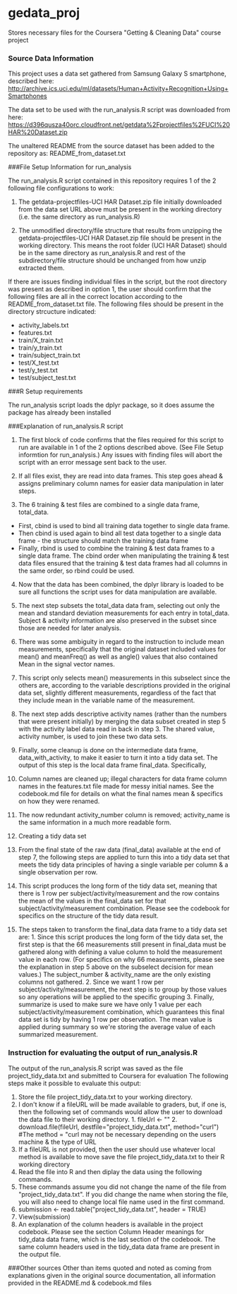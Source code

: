 # gedata_proj
Stores necessary files for the Coursera "Getting &amp; Cleaning Data" course project

### Source Data Information

This project uses a data set gathered from Samsung Galaxy S smartphone, described here:
http://archive.ics.uci.edu/ml/datasets/Human+Activity+Recognition+Using+Smartphones 

The data set to be used with the run_analysis.R script was downloaded from here:
https://d396qusza40orc.cloudfront.net/getdata%2Fprojectfiles%2FUCI%20HAR%20Dataset.zip 

The unaltered README from the source dataset has been added to the repository as:
README_from_dataset.txt

###File Setup Information for run_analysis

The run_analysis.R script contained in this repository requires 1 of the 2 following file configurations to work:

1. The getdata-projectfiles-UCI HAR Dataset.zip file initially downloaded from the data set URL above must be present in the working directory 
(i.e. the same directory as run_analysis.R)

2. The unmodified directory/file structure that results from unzipping the getdata-projectfiles-UCI HAR Dataset.zip file should be 
present in the working directory.  This means the root folder (UCI HAR Dataset) should be in the same directory as run_analysis.R
and rest of the subdirectory/file structure should be unchanged from how unzip extracted them.

If there are issues finding individual files in the script, but the root directory was present as described in option 1, the user should confirm that the following 
files are all in the correct location according to the README_from_dataset.txt file.  The following files should be present in the directory strcucture indicated:
* activity_labels.txt
* features.txt
* train/X_train.txt
* train/y_train.txt
* train/subject_train.txt
* test/X_test.txt
* test/y_test.txt
* test/subject_test.txt

###R Setup requirements

The run_analysis script loads the dplyr package, so it does assume the package has already been installed

###Explanation of run_analysis.R script


1. The first block of code confirms that the files required for this script to run are available in 1 of the 2 options described above.  (See File Setup informtion for run_analysis.)  Any issues with finding files will abort the script with an error message sent back to the user.

2. If all files exist, they are read into data frames.  This step goes ahead & assigns preliminary column names for easier data manipulation in later steps.

3. The 6 training & test files are combined to a single data frame, total_data.  
  * First, cbind is used to bind all training data together to single data frame. 
  * Then cbind is used again to bind all test data together  to a single data frame - the structure should match the training data frame 
  * Finally, rbind is used to combine the training & test data frames to a single data frame.  The cbind order when manipulating the training & test data files ensured that the training & test data frames had all columns in the same order, so rbind could be used.

4. Now that the data has been combined, the dplyr library is loaded to be sure all functions the script uses for data manipulation are available.

5. The next step subsets the total_data data fram, selecting out only the mean and standard deviation measurements for each entry in total_data.  Subject & activity information are also preserved in the subset since those are needed for later analysis.  
  1.  There was some ambiguity in regard to the instruction to include mean measurements, specifically that the original dataset included values for mean() and meanFreq() as well as angle() values that also contained Mean in the signal vector names. 
  2.  This script only selects mean() measurements in this subselect since the others are, according to the variable descriptions provided in the original data set, slightly different measurements, regardless of the fact that they include mean in the variable name of the measurement.  

6. The next step adds descriptive activity names (rather than the numbers that were present initially) by merging the data subset created in step 5 with the activity label data read in back in step 3.  The shared value, activity number, is used to join these two data sets.

7. Finally, some cleanup is done on the intermediate data frame, data_with_activity, to make it easier to turn it into a tidy data set.  The output of this step is the local data frame final_data.  Specifically, 
  1. Column names are cleaned up; illegal characters for data frame column names in the features.txt file made for messy initial names.  See the codebook.md file for details on what the final names mean & specifics on how they were renamed.
  2. The now redundant activity_number column is removed; activity_name is the same information in a much more readable form.

8.  Creating a tidy data set
  1.  From the final state of the raw data (final_data) available at the end of step 7, the following steps are applied to turn this into a tidy data set that meets the tidy data principles of having a single variable per column & a single observation per row.  
  2. This script produces the long form of the tidy data set, meaning that there is 1 row per subject/activity/measurement and the row contains the mean of the values in the final_data set for that subject/activity/measurement combination.  Please see the codebook for specifics on the structure of the tidy data result.  
  3. The steps taken to transform the final_data data frame to a tidy data set are:
    1.  Since this script produces the long form of the tidy data set, the first step is that the 66 measurements still present in final_data must be gathered along with defining a value column to hold the measurement value in each row.  (For specifics on why 66 measurements, please see the explanation in step 5 above on the subselect decision for mean values.)  The subject_number & activity_name are the only existing columns not gathered.
    2.  Since we want 1 row per subject/activity/measurement, the next step is to group by those values so any operations will be applied to the specific grouping
    3.  Finally, summarize is used to make sure we have only 1 value per each subject/activity/measurement combination, which guarantees this final data set is tidy by having 1 row per observation.  The mean value is applied during summary so we're storing the average value of each summarized measurement. 

### Instruction for evaluating the output of run_analysis.R

The output of the run_analysis.R script was saved as the file project_tidy_data.txt and submitted to Coursera for evaluation
The following steps make it possible to evaluate this output:

1.  Store the file project_tidy_data.txt to your working directory. 
  1.  I don't know if a fileURL will be made available to graders, but, if one is, then the following set of commands would allow the user to download the data file to their working directory.
    1.  fileUrl <- "<Place the provided URL here>"
    2.  download.file(fileUrl, destfile="project_tidy_data.txt", method="curl")  #The method = "curl may not be necessary depending on the users machine & the type of URL
  2. If a fileURL is not provided, then the user should use whatever local method is available to move save the file project_tidy_data.txt to their R working directory
2. Read the file into R and then diplay the data using the following commands.  
  1.  These commands assume you did not change the name of the file from "project_tidy_data.txt".  If you did change the name when storing the file, you will also need to change local file name used in the first command.
  2.  submission <- read.table("project_tidy_data.txt", header = TRUE)
  3.  View(submission)
3.  An explanation of the column headers is available in the project codebook.  Please see the section Column Header meanings for tidy_data data frame, which is the last section of the codebook.  The same column headers used in the tidy_data data frame are present in the output file.

###Other sources
Other than items quoted and noted as coming from explanations given in the original source documentation, all information provided in the README.md & codebook.md files 
